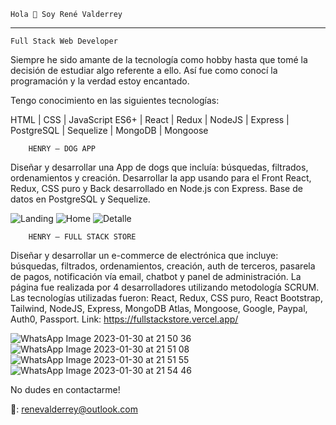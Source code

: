 	Hola 👋 Soy René Valderrey
_________________________________________________________________________________________________________________________________________________________________
	Full Stack Web Developer

Siempre he sido amante de la tecnología como hobby hasta que tomé la decisión de estudiar algo referente a ello. Así fue como conocí la programación y la verdad estoy encantado.

Tengo conocimiento en las siguientes tecnologías:

HTML | CSS | JavaScript ES6+ | React | Redux | NodeJS | Express | PostgreSQL | Sequelize | MongoDB | Mongoose

        HENRY – DOG APP
Diseñar y desarrollar una App de dogs que incluía: búsquedas, filtrados, ordenamientos y creación.
Desarrollar la app usando para el Front React, Redux, CSS puro y Back desarrollado en Node.js con Express. Base de datos en PostgreSQL y Sequelize.

![Landing](https://user-images.githubusercontent.com/107271569/215656359-feb8622c-0721-4de8-92c0-5af1cc8da0ee.jpeg)
![Home](https://user-images.githubusercontent.com/107271569/215656261-a9f3fc1d-1494-489f-a71a-a9e575ce828d.jpeg)
![Detalle](https://user-images.githubusercontent.com/107271569/215656391-970b1f68-d6ed-4f04-9a62-a5e454a10132.jpeg)

        HENRY – FULL STACK STORE 
Diseñar y desarrollar un e-commerce de electrónica que incluye: búsquedas, filtrados, ordenamientos, creación, auth de terceros, pasarela de pagos, notificación vía email, chatbot y panel de administración.
La página fue realizada por 4 desarrolladores utilizando metodología SCRUM. Las tecnologías utilizadas fueron: React, Redux, CSS puro, React Bootstrap, Tailwind, NodeJS, Express, MongoDB Atlas, Mongoose, Google, Paypal, Auth0, Passport.
Link: https://fullstackstore.vercel.app/

![WhatsApp Image 2023-01-30 at 21 50 36](https://user-images.githubusercontent.com/107271569/215656540-2a94bccd-5c0c-4c36-90c6-ac2fa4caf13b.jpeg)
![WhatsApp Image 2023-01-30 at 21 51 08](https://user-images.githubusercontent.com/107271569/215656539-3bb95c62-32ac-44bb-a1d0-672a9e65a3a5.jpeg)
![WhatsApp Image 2023-01-30 at 21 51 55](https://user-images.githubusercontent.com/107271569/215656536-1b40b315-66de-4798-9eca-657da7b1dc8d.jpeg)
![WhatsApp Image 2023-01-30 at 21 54 46](https://user-images.githubusercontent.com/107271569/215656532-50f707e4-3b6d-4721-88e7-d2188bf0f66b.jpeg)

No dudes en contactarme!

📧: renevalderrey@outlook.com

